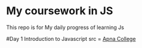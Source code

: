 # My coursework in JS
This repo is for My daily progress of learning Js

#Day 1 
Introduction to Javascript 
src = [Apna College](https://youtube.com/playlist?list=PLGjplNEQ1it_oTvuLRNqXfz_v_0pq6unW&si=3iAgZtlUvGuvWFlY)
